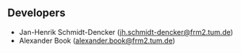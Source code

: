 Developers
--------
- Jan-Henrik Schmidt-Dencker (jh.schmidt-dencker@frm2.tum.de)
- Alexander Book (alexander.book@frm2.tum.de)
